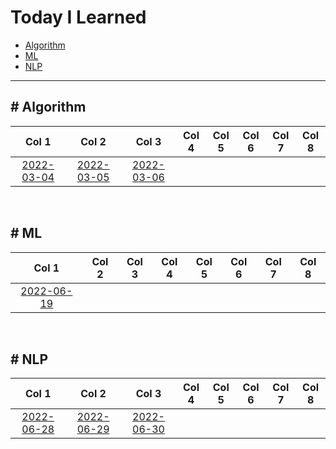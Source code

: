 # Today I Learned
  - [Algorithm](#-algorithm)
  - [ML](#-ml)
  - [NLP](#-nlp)

---

## \# Algorithm
|Col 1|Col 2|Col 3|Col 4|Col 5|Col 6|Col 7|Col 8|
|:-:|:-:|:-:|:-:|:-:|:-:|:-:|:-:|
|[2022-03-04](2022/2022-03/2022-03-04.md)|[2022-03-05](2022/2022-03/2022-03-05.md)|[2022-03-06](2022/2022-03/2022-03-06.md)||||||

<br>

## \# ML
|Col 1|Col 2|Col 3|Col 4|Col 5|Col 6|Col 7|Col 8|
|:-:|:-:|:-:|:-:|:-:|:-:|:-:|:-:|
|[2022-06-19](2022/2022-06/2022-06-19.md)||||||||

<br>

## \# NLP
|Col 1|Col 2|Col 3|Col 4|Col 5|Col 6|Col 7|Col 8|
|:-:|:-:|:-:|:-:|:-:|:-:|:-:|:-:|
|[2022-06-28](2022/2022-06/2022-06-28.md)|[2022-06-29](2022/2022-06/2022-06-29.md)|[2022-06-30](2022/2022-06/2022-06-30.md)||||||
